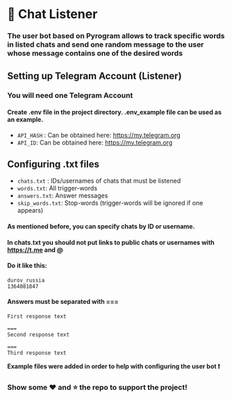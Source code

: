 # 🤖 Chat Listener

### The user bot based on Pyrogram allows to track specific words in listed chats and send one random message to the user whose message contains one of the desired words

## Setting up Telegram Account (Listener)
### You will need one Telegram Account
#### Create .env file in the project directory. .env_example file can be used as an example.

- `API_HASH` : Can be obtained here: https://my.telegram.org
- `API_ID`: Can be obtained here: https://my.telegram.org

## Configuring .txt files

- `chats.txt` : IDs/usernames of chats that must be listened
- `words.txt`: All trigger-words
- `answers.txt`: Answer messages
- `skip_words.txt`: Stop-words (trigger-words will be ignored if one appears)

#### As mentioned before, you can specify chats by ID or username.
#### In chats.txt you should not put links to public chats or usernames with https://t.me and @
#### Do it like this:
```text
durov_russia
1364081847
```

#### Answers must be separated with ===
```text
First response text

===
Second response text

===
Third response text
```
**Example files were added in order to help with configuring the user bot ❗**
### Show some ❤️ and ⭐ the repo to support the project!